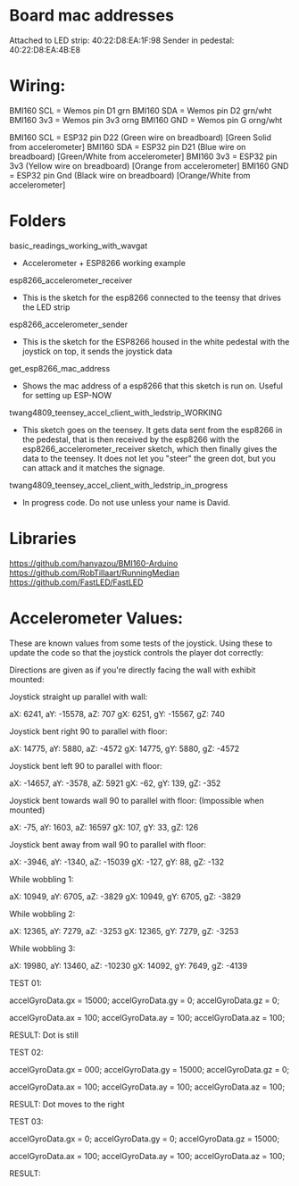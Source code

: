 # Board mac addresses
 
Attached to LED strip: 40:22:D8:EA:1F:98
Sender in pedestal:  40:22:D8:EA:4B:E8


# Wiring:

BMI160 SCL = Wemos pin D1  grn
BMI160 SDA = Wemos pin D2  grn/wht
BMI160 3v3 = Wemos pin 3v3 orng
BMI160 GND = Wemos pin G   orng/wht

BMI160 SCL = ESP32 pin D22 (Green wire on breadboard)  [Green Solid from accelerometer]
BMI160 SDA = ESP32 pin D21 (Blue wire on breadboard)   [Green/White from accelerometer]
BMI160 3v3 = ESP32 pin 3v3 (Yellow wire on breadboard) [Orange from accelerometer]
BMI160 GND = ESP32 pin Gnd (Black wire on breadboard)  [Orange/White from accelerometer]

# Folders

basic_readings_working_with_wavgat

* Accelerometer + ESP8266 working example

esp8266_accelerometer_receiver

* This is the sketch for the esp8266 connected to the teensy that drives the LED strip

esp8266_accelerometer_sender

* This is the sketch for the ESP8266 housed in the white pedestal with the joystick on top, it sends the joystick data

get_esp8266_mac_address

* Shows the mac address of a esp8266 that this sketch is run on. Useful for setting up ESP-NOW

twang4809_teensey_accel_client_with_ledstrip_WORKING

* This sketch goes on the teensey. It gets data sent from the esp8266 in the pedestal, that is then received by the esp8266 with the esp8266_accelerometer_receiver sketch, which then finally gives the data to the teensey. It does not let you "steer" the green dot, but you can attack and it matches the signage.

twang4809_teensey_accel_client_with_ledstrip_in_progress

* In progress code. Do not use unless your name is David.

# Libraries

https://github.com/hanyazou/BMI160-Arduino
https://github.com/RobTillaart/RunningMedian
https://github.com/FastLED/FastLED

# Accelerometer Values:

These are known values from some tests of the joystick. Using these to update the code so that the joystick controls the player dot correctly:

Directions are given as if you're directly facing the wall with exhibit mounted:


Joystick straight up parallel with wall:

aX: 6241, aY: -15578, aZ: 707
gX: 6251, gY: -15567, gZ: 740

Joystick bent right 90 to parallel with floor:

aX: 14775, aY: 5880, aZ: -4572
gX: 14775, gY: 5880, gZ: -4572

Joystick bent left 90 to parallel with floor:

aX: -14657, aY: -3578, aZ: 5921
gX: -62, gY: 139, gZ: -352

Joystick bent towards wall 90 to parallel with floor: (Impossible when mounted)

aX: -75, aY: 1603, aZ: 16597
gX: 107, gY: 33, gZ: 126

Joystick bent away from wall 90 to parallel with floor:

aX: -3946, aY: -1340, aZ: -15039
gX: -127, gY: 88, gZ: -132

While wobbling 1:

aX: 10949, aY: 6705, aZ: -3829
gX: 10949, gY: 6705, gZ: -3829

While wobbling 2:

aX: 12365, aY: 7279, aZ: -3253
gX: 12365, gY: 7279, gZ: -3253

While wobbling 3:

aX: 19980, aY: 13460, aZ: -10230
gX: 14092, gY: 7649, gZ: -4139

TEST 01:

accelGyroData.gx = 15000;
accelGyroData.gy = 0;
accelGyroData.gz = 0;

accelGyroData.ax = 100;
accelGyroData.ay = 100;
accelGyroData.az = 100;

RESULT: Dot is still

TEST 02:

accelGyroData.gx = 000;
accelGyroData.gy = 15000;
accelGyroData.gz = 0;

accelGyroData.ax = 100;
accelGyroData.ay = 100;
accelGyroData.az = 100;

RESULT: Dot moves to the right

TEST 03:

accelGyroData.gx = 0;
accelGyroData.gy = 0;
accelGyroData.gz = 15000;

accelGyroData.ax = 100;
accelGyroData.ay = 100;
accelGyroData.az = 100;

RESULT: 